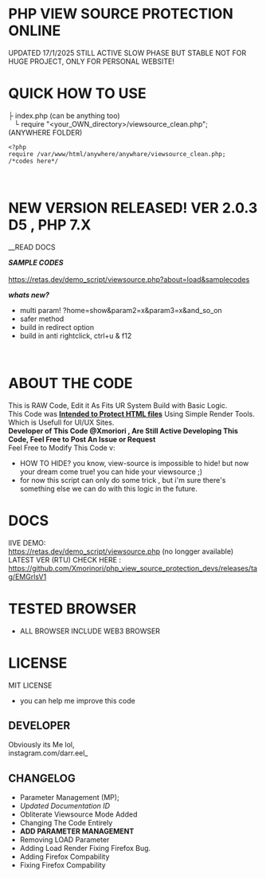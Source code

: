 # PHP VIEW SOURCE PROTECTION ONLINE
UPDATED 17/1/2025 STILL ACTIVE
SLOW PHASE BUT STABLE
NOT FOR HUGE PROJECT, ONLY FOR PERSONAL WEBSITE!

# QUICK HOW TO USE
├&nbsp;index.php (can be anything too)<br>
&nbsp;&nbsp;&nbsp;└ require "<your_OWN_directory>/viewsource_clean.php";<br>
  (ANYWHERE FOLDER)<br>
```
<?php
require /var/www/html/anywhere/anywhare/viewsource_clean.php;
/*codes here*/
```
<br>

# NEW VERSION RELEASED! VER 2.0.3 D5 , PHP 7.X
__READ DOCS<br>

*__SAMPLE CODES__*<br><br>
https://retas.dev/demo_script/viewsource.php?about=load&samplecodes<br>

*__whats new?__*<br>
+ multi param! ?home=show&param2=x&param3=x&and_so_on<br>
+ safer method
+ build in redirect option
+ build in anti rightclick, ctrl+u & f12
<br>

# ABOUT THE CODE
This is RAW Code, Edit it As Fits UR System Build with Basic Logic.<br>
This Code was <b><u>Intended to Protect HTML files</u></b> Using Simple Render Tools.
Which is Usefull for UI/UX Sites.<br>
<b> Developer of This Code @Xmoriori , Are Still Active Developing This Code, Feel Free to Post An Issue or Request</b><br>
Feel Free to Modify This Code v:

+ HOW TO HIDE?
you know, view-source is impossible to hide! but now your dream come true! you can hide your viewsource ;)
+ for now this script can only do some trick , but i'm sure there's something else we can do with this logic in the future.

# DOCS

lIVE DEMO:<br>
https://retas.dev/demo_script/viewsource.php (no longger available)<br>
LATEST VER (RTU) CHECK HERE :<br>
https://github.com/Xmorinori/php_view_source_protection_devs/releases/tag/EMGrlsV1<br>

# TESTED BROWSER
+ ALL BROWSER INCLUDE WEB3 BROWSER

# LICENSE
MIT LICENSE
+ you can help me improve this code

## DEVELOPER
Obviously its Me lol,<br>
instagram.com/darr.eel_

## CHANGELOG
+ Parameter Management (MP);
+ *Updated Documentation ID*
+ Obliterate Viewsource Mode Added
+ Changing The Code Entirely
+ <b>ADD PARAMETER MANAGEMENT</B>
+ Removing LOAD Parameter
+ Adding Load Render Fixing Firefox Bug.
+ Adding Firefox Compability
+ Fixing Firefox Compability
